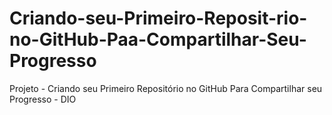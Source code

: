 # Criando-seu-Primeiro-Reposit-rio-no-GitHub-Paa-Compartilhar-Seu-Progresso
Projeto - Criando seu Primeiro Repositório no GitHub Para Compartilhar seu Progresso - DIO
